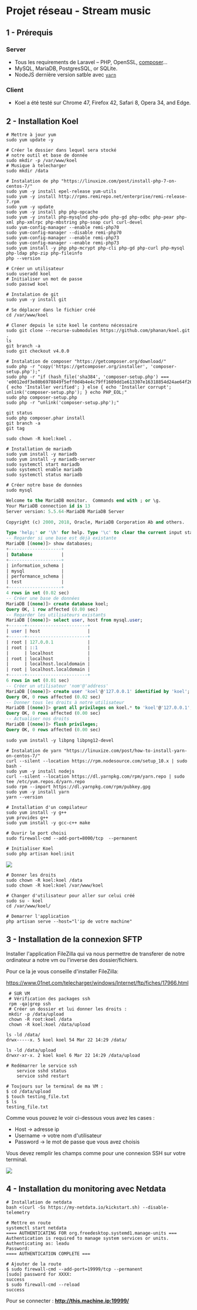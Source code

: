 # Projet réseau - Stream music

## 1 - Prérequis

### Server 

- Tous les requirements de Laravel – PHP, OpenSSL, [composer](https://getcomposer.org/)... 
- MySQL, MariaDB, PostgresSQL, or SQLite. 
- NodeJS dernière version satble avec [`yarn`](https://yarnpkg.com/)

### Client

- Koel a été testé sur Chrome 47, Firefox 42, Safari 8, Opera 34, and Edge.

## 2 - Installation Koel

```shell
# Mettre à jour yum
sudo yum update -y 

# Créer le dossier dans lequel sera stocké
# notre outil et base de donnée
sudo mkdir -p /var/www/koel
# Musique à telecharger
sudo mkdir /data
```

```shell
# Instalation de php "https://linuxize.com/post/install-php-7-on-centos-7/"
sudo yum -y install epel-release yum-utils
sudo yum -y install http://rpms.remirepo.net/enterprise/remi-release-7.rpm
sudo yum -y update
sudo yum -y install php php-opcache
sudo yum -y install php-mysqlnd php-pdo php-gd php-odbc php-pear php-xml php-xmlrpc php-mbstring php-soap curl curl-devel
sudo yum-config-manager --enable remi-php70  
sudo yum-config-manager --disable remi-php70  
sudo yum-config-manager --enable remi-php73
sudo yum-config-manager --enable remi-php73
sudo yum install -y php php-mcrypt php-cli php-gd php-curl php-mysql php-ldap php-zip php-fileinfo
php --version
```

```shell
# Créer un utilisateur
sudo useradd koel
# Initialiser un mot de passe
sudo passwd koel
```

```shell
# Instalation de git
sudo yum -y install git 
```

```shell
# Se déplacer dans le fichier créé
cd /var/www/koel

# Cloner depuis le site koel le contenu nécessaire
sudo git clone --recurse-submodules https://github.com/phanan/koel.git .
ls
git branch -a
sudo git checkout v4.0.0
```

```shell
# Instalation de composer "https://getcomposer.org/download/"
sudo php -r "copy('https://getcomposer.org/installer', 'composer-setup.php');"
sudo php -r "if (hash_file('sha384', 'composer-setup.php') === 'e0012edf3e80b6978849f5eff0d4b4e4c79ff1609dd1e613307e16318854d24ae64f26d17af3ef0bf7cfb710ca74755a') { echo 'Installer verified'; } else { echo 'Installer corrupt'; unlink('composer-setup.php'); } echo PHP_EOL;"
sudo php composer-setup.php
sudo php -r "unlink('composer-setup.php');"
```

```shell
git status
sudo php composer.phar install
git branch -a
git tag
```

```shell
sudo chown -R koel:koel .
```

```shell
# Installation de mariadb
sudo yum install -y mariadb 
sudo yum install -y mariadb-server
sudo systemctl start mariadb
sudo systemctl enable mariadb
sudo systemctl status mariadb

# Créer notre base de données
sudo mysql 
```

```sql
Welcome to the MariaDB monitor.  Commands end with ; or \g.
Your MariaDB connection id is 13
Server version: 5.5.64-MariaDB MariaDB Server

Copyright (c) 2000, 2018, Oracle, MariaDB Corporation Ab and others.

Type 'help;' or '\h' for help. Type '\c' to clear the current input statement.
-- Regarder si une base est déjà existante
MariaDB [(none)]> show databases;
+--------------------+
| Database           |
+--------------------+
| information_schema |
| mysql              |
| performance_schema |
| test               |
+--------------------+
4 rows in set (0.02 sec)
-- Créer une base de données
MariaDB [(none)]> create database koel;
Query OK, 1 row affected (0.00 sec)
-- Regarder les utilisateurs existants
MariaDB [(none)]> select user, host from mysql.user;
+------+-----------------------+
| user | host                  |
+------+-----------------------+
| root | 127.0.0.1             |
| root | ::1                   |
|      | localhost             |
| root | localhost             |
|      | localhost.localdomain |
| root | localhost.localdomain |
+------+-----------------------+
6 rows in set (0.01 sec)
-- Créer un utilisateur 'nom'@'address'
MariaDB [(none)]> create user 'koel'@'127.0.0.1' identified by 'koel';
Query OK, 0 rows affected (0.02 sec)
-- Donner tous les droits à notre utilisateur
MariaDB [(none)]> grant all privileges on koel.* to 'koel'@'127.0.0.1';
Query OK, 0 rows affected (0.00 sec)
-- Actualiser nos droits
MariaDB [(none)]> flush privileges;
Query OK, 0 rows affected (0.00 sec)
```

```shell
sudo yum install -y libpng libpng12-devel

# Instalation de yarn "https://linuxize.com/post/how-to-install-yarn-on-centos-7/"
curl --silent --location https://rpm.nodesource.com/setup_10.x | sudo bash -
sudo yum -y install nodejs
curl --silent --location https://dl.yarnpkg.com/rpm/yarn.repo | sudo tee /etc/yum.repos.d/yarn.repo
sudo rpm --import https://dl.yarnpkg.com/rpm/pubkey.gpg
sudo yum -y install yarn
yarn --version 
```

```shell
# Installation d'un compilateur
sudo yum install -y g++
yum provides g++
sudo yum install -y gcc-c++ make
```

```shell
# Ouvrir le port choisi
sudo firewall-cmd --add-port=8000/tcp  --permanent

# Initialiser Koel
sudo php artisan koel:init
```

![](./images/config_bdd.png)

```shell
# Donner les droits
sudo chown -R koel:koel /data
sudo chown -R koel:koel /var/www/koel

# Changer d'utilisateur pour aller sur celui créé
sudo su - koel
cd /var/www/koel/

# Demarrer l'application
php artisan serve --host="l'ip de votre machine"
```

## 3 - Installation de la connexion SFTP

Installer l'application FileZilla qui va nous permettre de transferer de notre ordinateur a notre vm ou l'inverse des dossier/fichiers.

Pour ce la je vous conseille d'installer FileZilla: 

https://www.01net.com/telecharger/windows/Internet/ftp/fiches/17966.html

```shell
 # SUR VM
 # Vérification des packages ssh
 rpm -qa|grep ssh
 # Créer un dossier et lui donner les droits :
 mkdir -p /data/upload
 chown -R root:koel /data
 chown -R koel:koel /data/upload
```

```shell
ls -ld /data/
drwx-----x. 5 koel koel 54 Mar 22 14:29 /data/

ls -ld /data/upload
drwxr-xr-x. 2 koel koel 6 Mar 22 14:29 /data/upload
```

```shell
# Redémarrer le service ssh
	service sshd status
	service sshd restart
```

```shell
# Toujours sur le terminal de ma VM :
$ cd /data/upload
$ touch testing_file.txt
$ ls
testing_file.txt
```

Comme vous pouvez le voir ci-dessous vous avez les cases :

- Host -> adresse ip
- Username -> votre nom d'utilisateur
- Password -> le mot de passe que vous avez choisis

Vous devez remplir les champs comme pour une connexion SSH sur votre terminal.

![](./images/filezilla.png)

## 4 - Installation du monitoring avec Netdata

```shell
# Installation de netdata 
bash <(curl -Ss https://my-netdata.io/kickstart.sh) --disable-telemetry

# Mettre en route
systemctl start netdata
==== AUTHENTICATING FOR org.freedesktop.systemd1.manage-units ===
Authentication is required to manage system services or units.
Authenticating as: leadu
Password: 
==== AUTHENTICATION COMPLETE ===

# Ajouter de la route
$ sudo firewall-cmd --add-port=19999/tcp --permanent
[sudo] password for XXXX: 
success
$ sudo firewall-cmd --reload
success
```

Pour se connecter :  **http://this.machine.ip:19999/**